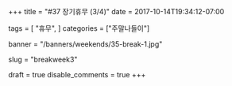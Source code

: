 +++
title = "#37 장기휴무 (3/4)"
date = 2017-10-14T19:34:12-07:00

tags = [
  "휴무",
]
categories = ["주말나들이"]

banner = "/banners/weekends/35-break-1.jpg"

slug = "breakweek3"

draft = true
disable_comments = true
+++

<!--more-->
